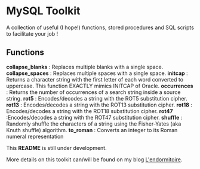 # MySQL Toolkit

A collection of useful (I hope!) functions, stored procedures and SQL scripts to facilitate your job !

## Functions

**collapse_blanks** : Replaces multiple blanks with a single space.
**collapse_spaces** : Replaces multiple spaces with a single space.
**initcap** : Returns a character string with the first letter of each word converted to uppercase. This function EXACTLY mimics INITCAP of Oracle.
**occurrences** : Returns the number of occurrences of a search string inside a source string.
**rot5** : Encodes/decodes a string with the ROT5 substitution cipher.
**rot13** : Encodes/decodes a string with the ROT13 substitution cipher.
**rot18** : Encodes/decodes a string with the ROT18 substitution cipher.
**rot47** :Encodes/decodes a string with the ROT47 substitution cipher.
**shuffle** : Randomly shuffle the characters of a string using the Fisher-Yates (aka Knuth shuffle) algorithm.
**to_roman** : Converts an integer to its Roman numeral representation


This **README** is still under development.

More details on this toolkit can/will be found on my blog [L'endormitoire](http://www.endormitoire.wordpress.com).
